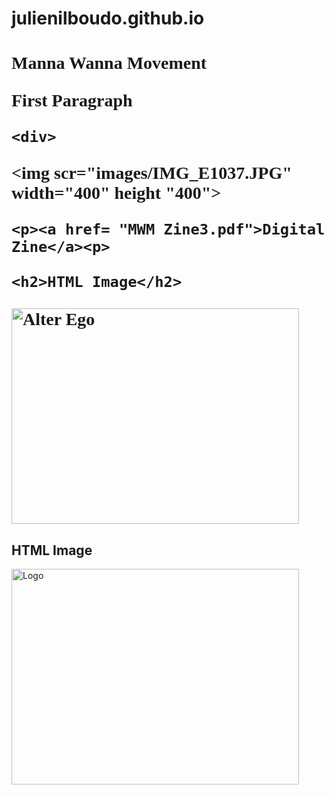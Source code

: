 # julienilboudo.github.io
<!DOCTYPE html>
<html>
  
  <head>
  <title>Manna Wanna/>
  </title>
  </head>
  
  <body bgcolor+"#F47F65">
  
  <h1 style="font-family:times new roman">Manna Wanna Movement</h!>
  <p style="podition:absolute; top:100px; left 200px; color:#F4&F45; font-size 20pt">First Paragraph</p>
    
    <div>
   <img scr="images/IMG_E1037.JPG" width="400" height "400">
    </div>
    
    <p><a href= "MWM Zine3.pdf">Digital Zine</a><p>
    
    <h2>HTML Image</h2>
<img src="RoadtoSuccess.jpg" alt="Alter Ego" width="460" height="345">

<h2>HTML Image</h2>
<img src="MannaWanna3.jpg" alt="Logo" width="460" height="345">   

<a href=""></a>
    </body>
    </html>
    
    
    
    
 


